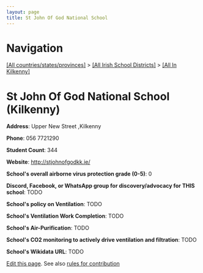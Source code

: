 ```yaml
---
layout: page
title: St John Of God National School
---
```

# Navigation

[[All countries/states/provinces]](../../..) > [[All Irish School Districts]](../..) > [[All In Kilkenny]](..)

# St John Of God National School (Kilkenny)

**Address**: Upper New Street ,Kilkenny

**Phone**: 056 7721290

**Student Count**: 344

**Website**: <http://stjohnofgodkk.ie/>

**School's overall airborne virus protection grade (0-5)**: 0

**Discord, Facebook, or WhatsApp group for discovery/advocacy for THIS school**: TODO

**School's policy on Ventilation**: TODO

**School's Ventilation Work Completion**: TODO

**School's Air-Purification**: TODO

**School's CO2 monitoring to actively drive ventilation and filtration**: TODO

**School's Wikidata URL**: TODO


[Edit this page](https://github.com/ventilate-schools/Ireland/edit/main/./Kilkenny/St_John_Of_God_National_School.md). See also [rules for contribution](../../../contribution-rules/)